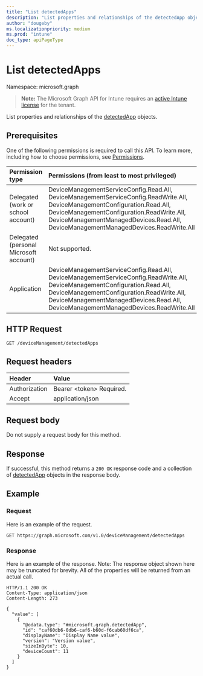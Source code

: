 ```yaml
---
title: "List detectedApps"
description: "List properties and relationships of the detectedApp objects."
author: "dougeby"
ms.localizationpriority: medium
ms.prod: "intune"
doc_type: apiPageType
---
```


# List detectedApps

Namespace: microsoft.graph

> **Note:** The Microsoft Graph API for Intune requires an [active Intune license](https://go.microsoft.com/fwlink/?linkid=839381) for the tenant.

List properties and relationships of the [detectedApp](../resources/intune-devices-detectedapp.md) objects.

## Prerequisites
One of the following permissions is required to call this API. To learn more, including how to choose permissions, see [Permissions](/graph/permissions-reference).

|Permission type|Permissions (from least to most privileged)|
|:---|:---|
|Delegated (work or school account)|DeviceManagementServiceConfig.Read.All, DeviceManagementServiceConfig.ReadWrite.All, DeviceManagementConfiguration.Read.All, DeviceManagementConfiguration.ReadWrite.All, DeviceManagementManagedDevices.Read.All, DeviceManagementManagedDevices.ReadWrite.All|
|Delegated (personal Microsoft account)|Not supported.|
|Application|DeviceManagementServiceConfig.Read.All, DeviceManagementServiceConfig.ReadWrite.All, DeviceManagementConfiguration.Read.All, DeviceManagementConfiguration.ReadWrite.All, DeviceManagementManagedDevices.Read.All, DeviceManagementManagedDevices.ReadWrite.All|

## HTTP Request
<!-- {
  "blockType": "ignored"
}
-->
``` http
GET /deviceManagement/detectedApps
```

## Request headers
|Header|Value|
|:---|:---|
|Authorization|Bearer &lt;token&gt; Required.|
|Accept|application/json|

## Request body
Do not supply a request body for this method.

## Response
If successful, this method returns a `200 OK` response code and a collection of [detectedApp](../resources/intune-devices-detectedapp.md) objects in the response body.

## Example

### Request
Here is an example of the request.
``` http
GET https://graph.microsoft.com/v1.0/deviceManagement/detectedApps
```

### Response
Here is an example of the response. Note: The response object shown here may be truncated for brevity. All of the properties will be returned from an actual call.
``` http
HTTP/1.1 200 OK
Content-Type: application/json
Content-Length: 273

{
  "value": [
    {
      "@odata.type": "#microsoft.graph.detectedApp",
      "id": "caf60db6-0db6-caf6-b60d-f6cab60df6ca",
      "displayName": "Display Name value",
      "version": "Version value",
      "sizeInByte": 10,
      "deviceCount": 11
    }
  ]
}
```




